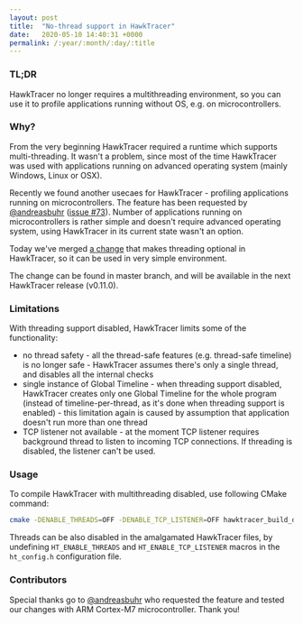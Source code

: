 ```yaml
---
layout: post
title:  "No-thread support in HawkTracer"
date:   2020-05-10 14:40:31 +0000
permalink: /:year/:month/:day/:title
---
```


### TL;DR
HawkTracer no longer requires a multithreading environment, so you can use it to profile applications running without OS, e.g. on microcontrollers.

### Why?
From the very beginning HawkTracer required a runtime which supports multi-threading. It wasn't a problem, since most of the time HawkTracer was used with applications running on advanced operating system (mainly Windows, Linux or OSX).

Recently we found another usecaes for HawkTracer - profiling applications running on microcontrollers. The feature has been requested by [@andreasbuhr](https://github.com/andreasbuhr) ([issue #73](https://github.com/amzn/hawktracer/issues/73)).
Number of applications running on microcontrollers is rather simple and doesn't require advanced operating system, using HawkTracer in its current state wasn't an option.

Today we've merged [a change](https://github.com/amzn/hawktracer/commit/bd2fa02692911a8e7a98d2be99a31c3cf98f81f0) that makes threading optional in HawkTracer, so it can be used in very simple environment.

The change can be found in master branch, and will be available in the next HawkTracer release (v0.11.0).

### Limitations
With threading support disabled, HawkTracer limits some of the functionality:
 * no thread safety - all the thread-safe features (e.g. thread-safe timeline) is no longer safe - HawkTracer assumes there's only a single thread, and disables all the internal checks
 * single instance of Global Timeline - when threading support disabled, HawkTracer creates only one Global Timeline for the whole program (instead of timeline-per-thread, as it's done when threading support is enabled) - this limitation again is caused by assumption that application doesn't run more than one thread
 * TCP listener not available - at the moment TCP listener requires background thread to listen to incoming TCP connections. If threading is disabled, the listener can't be used.

### Usage
To compile HawkTracer with multithreading disabled, use following CMake command:
```bash
cmake -DENABLE_THREADS=OFF -DENABLE_TCP_LISTENER=OFF hawktracer_build_dir
```

Threads can be also disabled in the amalgamated HawkTracer files, by undefining `HT_ENABLE_THREADS` and `HT_ENABLE_TCP_LISTENER` macros in the `ht_config.h` configuration file.

### Contributors
Special thanks go to [@andreasbuhr](https://github.com/andreasbuhr) who requested the feature and tested our changes with ARM Cortex-M7 microcontroller. Thank you!

